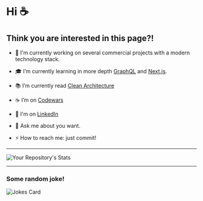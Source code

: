 # Hi  :coffee:
## Think you are interested in this page?!

- :rocket: I'm currently working on several commercial projects with a modern technology stack.
- :mortar_board: I’m currently learning in more depth [GraphQL](https://graphql.org/) and [Next.js](https://nextjs.org/).
- :books: I’m currently read [Clean Architecture](https://www.oreilly.com/library/view/clean-architecture-a/9780134494272/)
- :coffee: I’m on [Codewars](https://www.codewars.com/users/drop%20out)
- 📘 I'm on [LinkedIn](https://www.linkedin.com/in/ivan-mikhalchanka-8842a5206)


- :speech_balloon: Ask me about you want.
- ⚡ How to reach me: just commit!
________________

 ![Your Repository's Stats](https://github-readme-stats.vercel.app/api?username=spaceragga&show_icons=true)
 ____________
 ### Some random joke!
 ![Jokes Card](https://readme-jokes.vercel.app/api)
 
 
<!--
**spaceragga/spaceragga** is a ✨ _special_ ✨ repository because its `README.md` (this file) appears on your GitHub profile.

Here are some ideas to get you started:

- 🔭 I’m currently working on ...
- 🌱 I’m currently learning ...
- 👯 I’m looking to collaborate on ...
- 🤔 I’m looking for help with ...
- 💬 Ask me about ...
- 📫 How to reach me: ...
- 😄 Pronouns: ...
- ⚡ Fun fact: ...
-->
